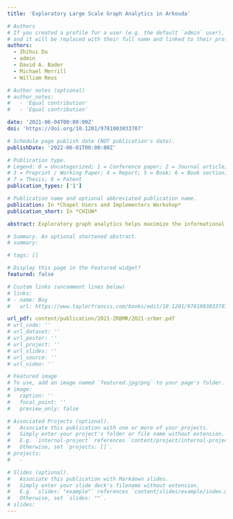 ```yaml
---
title: 'Exploratory Large Scale Graph Analytics in Arkouda'

# Authors
# If you created a profile for a user (e.g. the default `admin` user), write the username (folder name) here
# and it will be replaced with their full name and linked to their profile.
authors:
  - Zhihui Du
  - admin
  - David A. Bader
  - Michael Merrill
  - William Reus

# Author notes (optional)
# author_notes:
#   - 'Equal contribution'
#   - 'Equal contribution'

date: '2021-06-04T00:00:00Z'
doi: 'https://doi.org/10.1201/9781003033707'

# Schedule page publish date (NOT publication's date).
publishDate: '2022-06-01T00:00:00Z'

# Publication type.
# Legend: 0 = Uncategorized; 1 = Conference paper; 2 = Journal article;
# 3 = Preprint / Working Paper; 4 = Report; 5 = Book; 6 = Book section;
# 7 = Thesis; 8 = Patent
publication_types: ['1']

# Publication name and optional abbreviated publication name.
publication: In *Chapel Users and Implementers Workshop*
publication_short: In *CHIUW*

abstract: Exploratory graph analytics helps maximize the informational value for a graph. However, the increasing graph size makes it impossible for existing popular exploratory data analysis tools to handle dozens-of-terabytes or even larger data sets in the memory of a common laptop/personal computer. Arkouda is a framework under early-development that brings together the productivity of Python at the user side with the high-performance of Chapel at the server side. In this paper, the preliminary work on overcoming the memory limit and high performance computing coding roadblock for high level Python users to perform large graph analysis is presented. A simple and succinct graph data structure design and implementation at both the Python front-end and the Chapel back-end in the Arkouda framework are provided. A typical graph algorithm, Breadth-First Search (BFS), is used to show how we can use Chapel to develop high performance parallel graph algorithm productively. Two Chapel based parallel Breadth-First Search (BFS) algorithms, one high level version and one corresponding low level version, have been implemented in Arkouda to support analyzing large graphs. Multiple graph benchmarks are used to evaluate the performance of the provided graph algorithms. Experimental results show that we can optimize the performance by tuning the selection of different Chapel high level data structures and parallel constructs. Our code is open source and available from GitHub (https://github.com/Bader-Research/arkouda).

# Summary. An optional shortened abstract.
# summary:

# tags: []

# Display this page in the Featured widget?
featured: false

# Custom links (uncomment lines below)
# links:
# - name: Buy
#   url: https://www.taylorfrancis.com/books/edit/10.1201/9781003033707/massive-graph-analytics-david-bader

url_pdf: content/publication/2021-ZRBMR/2021-zrbmr.pdf
# url_code: ''
# url_dataset: ''
# url_poster: ''
# url_project: ''
# url_slides: ''
# url_source: ''
# url_video: ''

# Featured image
# To use, add an image named `featured.jpg/png` to your page's folder.
# image:
#   caption: ''
#   focal_point: ''
#   preview_only: false

# Associated Projects (optional).
#   Associate this publication with one or more of your projects.
#   Simply enter your project's folder or file name without extension.
#   E.g. `internal-project` references `content/project/internal-project/index.md`.
#   Otherwise, set `projects: []`.
# projects:
#   -

# Slides (optional).
#   Associate this publication with Markdown slides.
#   Simply enter your slide deck's filename without extension.
#   E.g. `slides: "example"` references `content/slides/example/index.md`.
#   Otherwise, set `slides: ""`.
# slides:
---
```


<!-- {{% callout note %}}
Click the _Cite_ button above to demo the feature to enable visitors to import publication metadata into their reference management software.
{{% /callout %}}

{{% callout note %}}
Create your slides in Markdown - click the _Slides_ button to check out the example.
{{% /callout %}}

Supplementary notes can be added here, including [code, math, and images](https://wowchemy.com/docs/writing-markdown-latex/). -->
